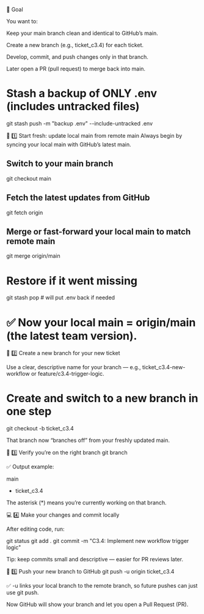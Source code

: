 🧭 Goal

You want to:

Keep your main branch clean and identical to GitHub’s main.

Create a new branch (e.g., ticket_c3.4) for each ticket.

Develop, commit, and push changes only in that branch.

Later open a PR (pull request) to merge back into main.

# Stash a backup of ONLY .env (includes untracked files)
git stash push -m "backup .env" --include-untracked .env

🧱 1️⃣ Start fresh: update local main from remote main
Always begin by syncing your local main with GitHub’s latest main.

## Switch to your main branch
git checkout main

## Fetch the latest updates from GitHub
git fetch origin

## Merge or fast-forward your local main to match remote main
git merge origin/main

# Restore if it went missing
git stash pop   # will put .env back if needed

# ✅ Now your local main = origin/main (the latest team version).

🌿 2️⃣ Create a new branch for your new ticket

Use a clear, descriptive name for your branch — e.g.,
ticket_c3.4-new-workflow or feature/c3.4-trigger-logic.

# Create and switch to a new branch in one step
git checkout -b ticket_c3.4


That branch now “branches off” from your freshly updated main.

🧩 3️⃣ Verify you’re on the right branch
git branch


✅ Output example:

  main
* ticket_c3.4


The asterisk (*) means you’re currently working on that branch.

💻 4️⃣ Make your changes and commit locally

After editing code, run:

git status
git add .
git commit -m "C3.4: Implement new workflow trigger logic"


Tip: keep commits small and descriptive — easier for PR reviews later.

🚀 5️⃣ Push your new branch to GitHub
git push -u origin ticket_c3.4


✅ -u links your local branch to the remote branch,
so future pushes can just use git push.

Now GitHub will show your branch and let you open a Pull Request (PR).

